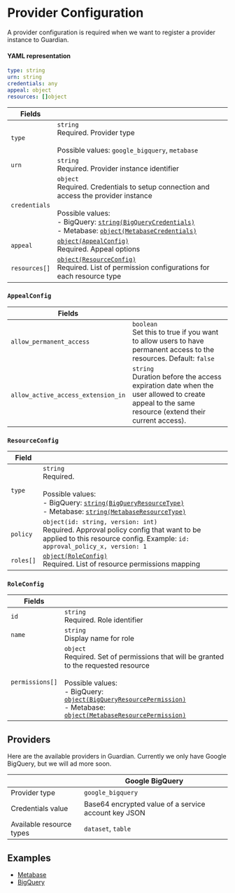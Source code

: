 # Provider Configuration

A provider configuration is required when we want to register a provider instance to Guardian.

#### YAML representation
```yaml
type: string
urn: string
credentials: any
appeal: object
resources: []object
```

Fields ||
-|-
`type` | `string` <br> Required. Provider type<br><br> Possible values: `google_bigquery`, `metabase`
`urn` | `string` <br> Required. Provider instance identifier
`credentials` | `object` <br> Required. Credentials to setup connection and access the provider instance <br><br> Possible values: <br> - BigQuery: [`string(BigQueryCredentials)`](bigquery-provider.md#bigquerycredentials) <br> - Metabase: [`object(MetabaseCredentials)`](metabase-provider.md#metabasecredentials) 
`appeal` | [`object(AppealConfig)`](#appealconfig) <br> Required. Appeal options
`resources[]` | [`object(ResourceConfig)`](#resourceconfig) <br> Required. List of permission configurations for each resource type

### `AppealConfig`

Fields ||
-|-
`allow_permanent_access` | `boolean` <br> Set this to true if you want to allow users to have permanent access to the resources. Default: `false`
`allow_active_access_extension_in` | `string` <br> Duration before the access expiration date when the user allowed to create appeal to the same resource (extend their current access).

### `ResourceConfig`

Field ||
-|-
`type` | `string` <br> Required. <br><br> Possible values: <br> - BigQuery: [`string(BigQueryResourceType)`](bigquery-provider.md#bigqueryresourcetype) <br> - Metabase: [`string(MetabaseResourceType)`](metabase-provider.md#metabaseresourcetype)
`policy` | `object(id: string, version: int)` <br> Required. Approval policy config that want to be applied to this resource config. Example: `id: approval_policy_x, version: 1`
`roles[]` | [`object(RoleConfig)`](#roleconfig) <br> Required. List of resource permissions mapping

### `RoleConfig`

Fields ||
-|-
`id` | `string` <br> Required. Role identifier
`name` | `string` <br> Display name for role
`permissions[]` | `object` <br> Required. Set of permissions that will be granted to the requested resource <br><br> Possible values: <br> - BigQuery: [`object(BigQueryResourcePermission)`](bigquery-provider.md#bigqueryresourcepermission) <br> - Metabase: [`object(MetabaseResourcePermission)`](metabase-provider.md#metabaseresourcepermission)

## Providers

Here are the available providers in Guardian. Currently we only have Google BigQuery, but we will ad more soon.

| | Google BigQuery
|-|----------------
Provider type | `google_bigquery`
Credentials value | Base64 encrypted value of a service account key JSON
Available resource types | `dataset`, `table`

## Examples

- [Metabase](metabase-provider.md#example)
- [BigQuery](bigquery-provider.md#example)
